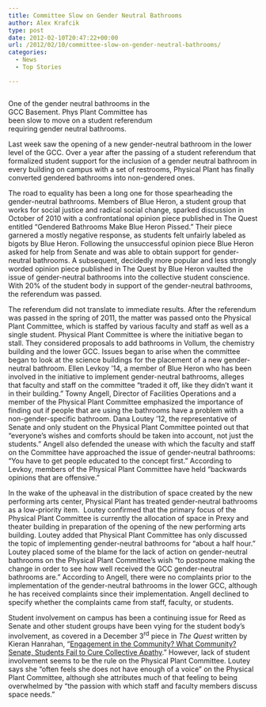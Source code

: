```yaml
---
title: Committee Slow on Gender Neutral Bathrooms
author: Alex Krafcik
type: post
date: 2012-02-10T20:47:22+00:00
url: /2012/02/10/committee-slow-on-gender-neutral-bathrooms/
categories:
  - News
  - Top Stories

---
```

<div id="attachment_1271" style="width: 310px" class="wp-caption alignleft">
  <a href="http://www.reedquest.org/2012/02/committee-slow-on-gender-neutral-bathrooms/img_0531/" rel="attachment wp-att-1271"><img class="size-medium wp-image-1271" title="IMG_0531" src="https://i2.wp.com/www.reedquest.org/wp-content/uploads/2012/02/IMG_0531-300x200.jpg?resize=300%2C200" alt="" data-recalc-dims="1" /></a>
  
  <p class="wp-caption-text">
    One of the gender neutral bathrooms in the GCC Basement. Phys Plant Committee has been slow to move on a student referendum requiring gender neutral bathrooms.
  </p>
</div>

Last week saw the opening of a new gender-neutral bathroom in the lower level of the GCC. Over a year after the passing of a student referendum that formalized student support for the inclusion of a gender neutral bathroom in every building on campus with a set of restrooms, Physical Plant has finally converted gendered bathrooms into non-gendered ones.

The road to equality has been a long one for those spearheading the gender-neutral bathrooms. Members of Blue Heron, a student group that works for social justice and radical social change, sparked discussion in October of 2010 with a confrontational opinion piece published in The Quest entitled “Gendered Bathrooms Make Blue Heron Pissed.” Their piece garnered a mostly negative response, as students felt unfairly labeled as bigots by Blue Heron. Following the unsuccessful opinion piece Blue Heron asked for help from Senate and was able to obtain support for gender-neutral bathrooms. A subsequent, decidedly more popular and less strongly worded opinion piece published in The Quest by Blue Heron vaulted the issue of gender-neutral bathrooms into the collective student conscience. With 20% of the student body in support of the gender-neutral bathrooms, the referendum was passed.

The referendum did not translate to immediate results. After the referendum was passed in the spring of 2011, the matter was passed onto the Physical Plant Committee, which is staffed by various faculty and staff as well as a single student. Physical Plant Committee is where the initiative began to stall. They considered proposals to add bathrooms in Vollum, the chemistry building and the lower GCC. Issues began to arise when the committee began to look at the science buildings for the placement of a new gender-neutral bathroom. Ellen Levkoy ’14, a member of Blue Heron who has been involved in the initiative to implement gender-neutral bathrooms, alleges that faculty and staff on the committee “traded it off, like they didn’t want it in their building.” Towny Angell, Director of Facilities Operations and a member of the Physical Plant Committee emphasized the importance of finding out if people that are using the bathrooms have a problem with a non-gender-specific bathroom. Dana Loutey ’12, the representative of Senate and only student on the Physical Plant Committee pointed out that “everyone’s wishes and comforts should be taken into account, not just the students.” Angell also defended the unease with which the faculty and staff on the Committee have approached the issue of gender-neutral bathrooms: “You have to get people educated to the concept first.” According to Levkoy, members of the Physical Plant Committee have held “backwards opinions that are offensive.”

In the wake of the upheaval in the distribution of space created by the new performing arts center, Physical Plant has treated gender-neutral bathrooms as a low-priority item.  Loutey confirmed that the primary focus of the Physical Plant Committee is currently the allocation of space in Prexy and theater building in preparation of the opening of the new performing arts building. Loutey added that Physical Plant Committee has only discussed the topic of implementing gender-neutral bathrooms for “about a half hour.” Loutey placed some of the blame for the lack of action on gender-neutral bathrooms on the Physical Plant Committee&#8217;s wish “to postpone making the change in order to see how well received the GCC gender-neutral bathrooms are.” According to Angell, there were no complaints prior to the implementation of the gender-neutral bathrooms in the lower GCC, although he has received complaints since their implementation. Angell declined to specify whether the complaints came from staff, faculty, or students.

Student involvement on campus has been a continuing issue for Reed as Senate and other student groups have been vying for the student body’s involvement, as covered in a December 3<sup>rd</sup> piece in _The Quest_ written by Kieran Hanrahan, “[Engagement in the Community? What Community? Senate, Students Fail to Cure Collective Apathy][1].” However, lack of student involvement seems to be the rule on the Physical Plant Committee. Loutey says she “often feels she does not have enough of a voice” on the Physical Plant Committee, although she attributes much of that feeling to being overwhelmed by “the passion with which staff and faculty members discuss space needs.”

 [1]: http://www.reedquest.org/2011/12/engagement-in-the-community-what-community-senate-students-fail-to-cure-collective-apathy/ "Engagement in the Community? What Community? Senate, Students Fail to Cure Collective Apathy"